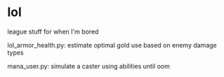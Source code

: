 # lol
league stuff for when I'm bored


lol_armor_health.py:
  estimate optimal gold use based on enemy damage types

mana_user.py:
  simulate a caster using abilities until oom